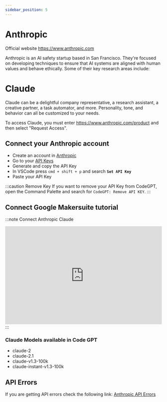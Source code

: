 ```yaml
---
sidebar_position: 5
---
```


# Anthropic
Official website https://www.anthropic.com

Anthropic is an AI safety startup based in San Francisco. They're focused on developing techniques to ensure that AI systems are aligned with human values and behave ethically.
Some of their key research areas include:

# Claude
Claude can be a delightful company representative, a research assistant, a creative partner, a task automator, and more. Personality, tone, and behavior can all be customized to your needs.

To access Claude, you must enter https://www.anthropic.com/product and then select "Request Access".

## Connect your Anthropic account
- Create an account in [Anthropic](https://console.anthropic.com/)
- Go to your [API Keys](https://console.anthropic.com/account/keys)
- Generate and copy the API Key
- In VSCode press ```cmd + shift + p``` and search **`Set API Key`**
- Paste your API Key

:::caution Remove Key
If you want to remove your API Key from CodeGPT, open the Command Palette and search for `CodeGPT: Remove API KEY`.
:::

## Connect Google Makersuite tutorial
:::note Connect Anthropic Claude
<iframe width="100%" height="315" src="https://www.youtube.com/embed/1Xs1QVKhmZ8?si=IZHm0mZlO_8hGStT" title="YouTube video player" frameborder="0" allow="accelerometer; autoplay; clipboard-write; encrypted-media; gyroscope; picture-in-picture; web-share" allowfullscreen></iframe>
:::

### Claude Models available in Code GPT
- claude-2
- claude-2.1
- claude-v1.3-100k
- claude-instant-v1.3-100k

## API Errors
If you are getting API errors check the following link: [Anthropic API Errors](https://docs.anthropic.com/claude/reference/errors-and-rate-limits)
